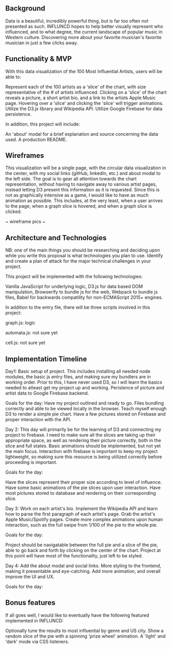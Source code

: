## Background
Data is a beautiful, incredibly powerful thing, but is far too often not presented as such. INFLUNCD hopes to help better visually represent who influenced, and to what degree, the current landscape of popular music in Western culture. Discovering more about your favorite musician's favorite musician in just a few clicks away.

## Functionality & MVP
With this data visualization of the 100 Most Influential Artists, users will be able to:

Represent each of the 100 artists as a 'slice' of the chart, with size representative of the # of artists influenced. 
Clicking on a 'slice' of the chart reveals a picture, a short artist bio, and a link to the artists Apple Music page. 
Hovering over a 'slice' and clicking the 'slice' will trigger animations.
Utilize the D3.js library and Wikipedia API.
Utilize Google Firebase for data persistence.

In addition, this project will include:

An 'about' modal for a brief explanation and source concerning the data used. 
A production README.

## Wireframes
This visualization will be a single page, with the circular data visualization in the center, with my social links (gitHub, linkedIn, etc.) and about modal to the left side. The goal is to gear all attention towards the chart representation, without having to navigate away to various artist pages, instead letting D3 present this information as it is requested. Since this is not as graphically intensive as a game, I would like to have as much animation as possible. This includes, at the very least, when a user arrives to the page, when a graph slice is hovered, and when a graph slice is clicked. 

~ wireframe pics ~

## Architecture and Technologies
NB: one of the main things you should be researching and deciding upon while you write this proposal is what technologies you plan to use. Identify and create a plan of attack for the major technical challenges in your project.

This project will be implemented with the following technologies:

Vanilla JavaScript for underlying logic,
D3.js for data based DOM manipulation,
Browserify to bundle js for the web,
Webpack to bundle js files,
Babel for backwards compatility for non-ECMAScript 2015+ engines.


In addition to the entry file, there will be three scripts involved in this project:

graph.js: logic

automata.js: not sure yet

cell.js: not sure yet

## Implementation Timeline
Day1: Basic setup of project. This includes installing all needed node modules, the basic js entry files, and making sure my bundlers are in working order. Prior to this, I have never used D3, so I will learn the basics needed to atleast get my project up and working. Peristence of picture and artist data to Google Firebase backend. 

Goals for the day:
Have my project outlined and ready to go.
Files bundling correctly and able to be viewed locally in the browser.
Teach myself enough D3 to render a simple pie chart.
Have a few pictures stored on Firebase and proper interaction with the API.

Day 2: This day will primarily be for the learning of D3 and connecting my project to firebase. I need to make sure all the slices are taking up their appropriate space, as well as rendering their picture correctly, both in the slice and full states. Basic animations should be implemented, but not yet the main focus. Interaction with firebase is important to keep my project lightweight, so making sure this resource is being utilized correctly before proceeding is important.

Goals for the day:

Have the slices represent their proper size according to level of influence.
Have some basic animations of the pie slices upon user interaction. 
Have most pictures stored to database and rendering on their corresponding slice. 

Day 3: Work on each artist's bio. Implement the Wikipedia API and learn how to parse the first paragraph of each artist's page. Grab the artist's Apple Music/Spotify pages.
Create more complex animations upon human interaction, such as the full swipe from 1/100 of the pie to the whole pie. 

Goals for the day:

Project should be navigatable between the full pie and a slice of the pie, able to go back and forth by clicking on the center of the chart. Project at this point will have most of the functionality, just left to be styled.  

Day 4: Add the about modal and social links. More styling to the frontend, making it presentable and eye-catching. Add more animation, and overall improve the UI and UX.

Goals for the day:




## Bonus features
If all goes well, I would like to eventually have the following featured implemented in INFLUNCD:

Optionally tune the results to most influential by genre and US city.
Show a random slice of the pie with a spinning 'prize wheel' animation.
A 'light' and 'dark' mode via CSS listeners. 
